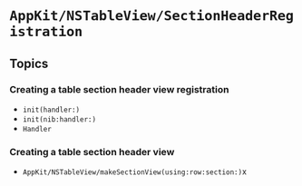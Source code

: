 # ``AppKit/NSTableView/SectionHeaderRegistration``

## Topics

### Creating a table section header view registration

- ``init(handler:)``
- ``init(nib:handler:)``
- ``Handler``

### Creating a table section header view

- ``AppKit/NSTableView/makeSectionView(using:row:section:)``x
